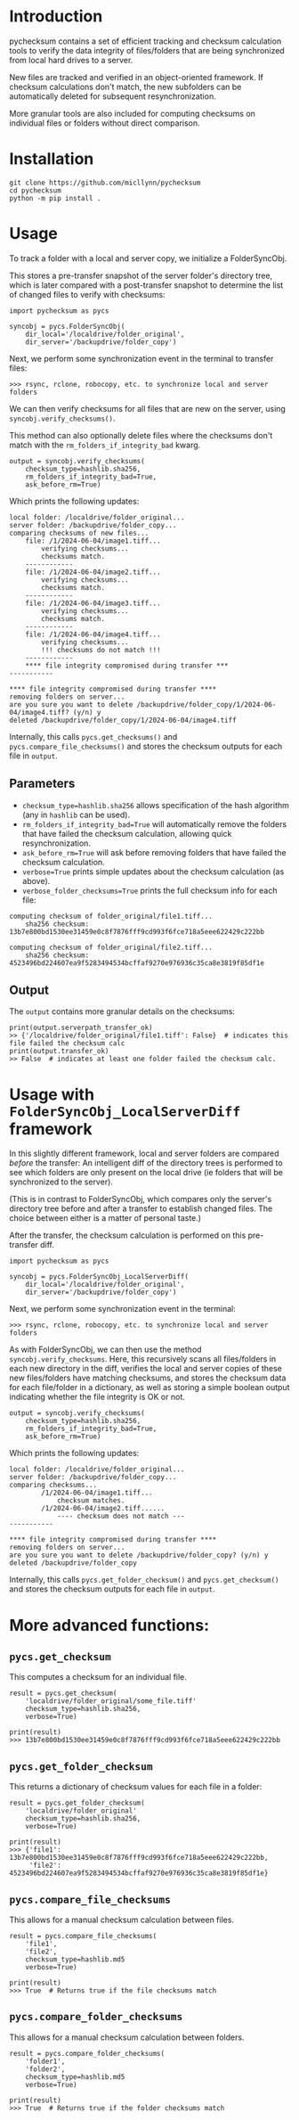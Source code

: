 # Introduction

pychecksum contains a set of efficient tracking and checksum calculation tools to
verify the data integrity of files/folders that are being synchronized from local
hard drives to a server.

New files are tracked and verified in an object-oriented framework.
If checksum calculations don't match, the new subfolders
can be automatically deleted for subsequent resynchronization.

More granular tools are also included for computing checksums on
individual files or folders without direct comparison.

# Installation
```python3
git clone https://github.com/micllynn/pychecksum
cd pychecksum
python -m pip install .
```

# Usage
To track a folder with a local and server copy, we initialize a FolderSyncObj.

This stores a pre-transfer snapshot of the server folder's directory tree,
which is later compared with a post-transfer snapshot to
determine the list of changed files to verify with checksums:
```python3
import pychecksum as pycs

syncobj = pycs.FolderSyncObj(
	dir_local='/localdrive/folder_original',
	dir_server='/backupdrive/folder_copy')
```

Next, we perform some synchronization event in the terminal to transfer files:
```
>>> rsync, rclone, robocopy, etc. to synchronize local and server folders
```

We can then verify checksums for all files that are new on the server,
using `syncobj.verify_checksums()`.

This method can also optionally delete files where the checksums don't match
with the `rm_folders_if_integrity_bad` kwarg.
```python3
output = syncobj.verify_checksums(
	checksum_type=hashlib.sha256,
	rm_folders_if_integrity_bad=True,
	ask_before_rm=True)
```

Which prints the following updates:
```
local folder: /localdrive/folder_original...
server folder: /backupdrive/folder_copy...
comparing checksums of new files...
	file: /1/2024-06-04/image1.tiff...
		verifying checksums...
		checksums match.
	------------
	file: /1/2024-06-04/image2.tiff...
		verifying checksums...
		checksums match.
	------------
	file: /1/2024-06-04/image3.tiff...
		verifying checksums...
		checksums match.
	------------
	file: /1/2024-06-04/image4.tiff...
		verifying checksums...
		!!! checksums do not match !!!
	------------
	**** file integrity compromised during transfer *** 
-----------

**** file integrity compromised during transfer **** 
removing folders on server...
are you sure you want to delete /backupdrive/folder_copy/1/2024-06-04/image4.tiff? (y/n) y
deleted /backupdrive/folder_copy/1/2024-06-04/image4.tiff
```

Internally, this calls `pycs.get_checksums()` and `pycs.compare_file_checksums()`
and stores the checksum outputs for each file in `output`.

## Parameters
- `checksum_type=hashlib.sha256` allows specification of the hash algorithm
(any in `hashlib` can be used).
- `rm_folders_if_integrity_bad=True` will automatically remove the folders that
have failed the checksum calculation, allowing quick resynchronization.
- `ask_before_rm=True` will ask before removing folders that have failed the
checksum calculation.
- `verbose=True` prints simple updates about the checksum calculation (as above).
- `verbose_folder_checksums=True` prints the full checksum info for each file:
```
computing checksum of folder_original/file1.tiff...
	sha256 checksum: 13b7e800bd1530ee31459e0c8f7876fff9cd993f6fce718a5eee622429c222bb

computing checksum of folder_original/file2.tiff...
	sha256 checksum: 4523496bd224607ea9f5283494534bcffaf9270e976936c35ca8e3819f85df1e
```


## Output
The `output` contains more granular details on the checksums:
```
print(output.serverpath_transfer_ok)
>> {'/localdrive/folder_original/file1.tiff': False}  # indicates this file failed the checksum calc
print(output.transfer_ok)
>> False  # indicates at least one folder failed the checksum calc.
```


# Usage with `FolderSyncObj_LocalServerDiff` framework
In this slightly different framework, local and server folders are compared _before_
the transfer: An intelligent diff of the directory trees is performed to see which
folders are only present on the local drive (ie folders that will be
synchronized to the server).

(This is in contrast to FolderSyncObj, which compares only the server's directory tree
before and after a transfer to establish changed files. The choice between either
is a matter of personal taste.)

After the transfer, the checksum calculation is performed on this pre-transfer diff.
```python3
import pychecksum as pycs

syncobj = pycs.FolderSyncObj_LocalServerDiff(
	dir_local='/localdrive/folder_original',
	dir_server='/backupdrive/folder_copy')
```

Next, we perform some synchronization event in the terminal:
```
>>> rsync, rclone, robocopy, etc. to synchronize local and server folders
```

As with FolderSyncObj, we can then use the method `syncobj.verify_checksums`. Here,
this recursively scans all files/folders in each new directory in the diff,
verifies the local and server copies of these new files/folders
have matching checksums, and stores the checksum data for each file/folder in a
dictionary, as well as storing a simple boolean output indicating whether the file
integrity is OK or not.
```python3
output = syncobj.verify_checksums(
	checksum_type=hashlib.sha256,
	rm_folders_if_integrity_bad=True,
	ask_before_rm=True)
```

Which prints the following updates:
```
local folder: /localdrive/folder_original...
server folder: /backupdrive/folder_copy...
comparing checksums...
        /1/2024-06-04/image1.tiff...
			checksum matches.
        /1/2024-06-04/image2.tiff......
			---- checksum does not match ---
-----------

**** file integrity compromised during transfer **** 
removing folders on server...
are you sure you want to delete /backupdrive/folder_copy? (y/n) y
deleted /backupdrive/folder_copy
```

Internally, this calls `pycs.get_folder_checksum()` and `pycs.get_checksum()`
and stores the checksum outputs for each file in `output`.

# More advanced functions:
## `pycs.get_checksum`
This computes a checksum for an individual file.

```python3
result = pycs.get_checksum(
	'localdrive/folder_original/some_file.tiff'
	checksum_type=hashlib.sha256,
	verbose=True)
```

```
print(result)
>>> 13b7e800bd1530ee31459e0c8f7876fff9cd993f6fce718a5eee622429c222bb
```

## `pycs.get_folder_checksum`
This returns a dictionary of checksum values for each file in a folder:
```python3
result = pycs.get_folder_checksum(
	'localdrive/folder_original'
	checksum_type=hashlib.sha256,
	verbose=True)
```

```
print(result)
>>> {'file1': 13b7e800bd1530ee31459e0c8f7876fff9cd993f6fce718a5eee622429c222bb,
	 'file2': 4523496bd224607ea9f5283494534bcffaf9270e976936c35ca8e3819f85df1e}
```

## `pycs.compare_file_checksums`
This allows for a manual checksum calculation between files.

```python3
result = pycs.compare_file_checksums(
	'file1',
	'file2',
	checksum_type=hashlib.md5	
	verbose=True)
```

```
print(result)
>>> True  # Returns true if the file checksums match
```

## `pycs.compare_folder_checksums`
This allows for a manual checksum calculation between folders.

```python3
result = pycs.compare_folder_checksums(
	'folder1',
	'folder2',
	checksum_type=hashlib.md5	
	verbose=True)
```

```
print(result)
>>> True  # Returns true if the folder checksums match
```

